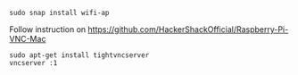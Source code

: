 ```
sudo snap install wifi-ap
```
Follow instruction on https://github.com/HackerShackOfficial/Raspberry-Pi-VNC-Mac

```
sudo apt-get install tightvncserver
vncserver :1
```

